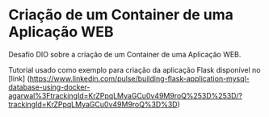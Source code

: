 # Criação de um Container de uma Aplicação WEB

Desafio DIO sobre a criação de um Container de uma Aplicação WEB.

Tutorial usado como exemplo para criação da aplicação Flask disponível no [link]
(https://www.linkedin.com/pulse/building-flask-application-mysql-database-using-docker-agarwal%3FtrackingId=KrZPpqLMyaGCu0v49M9roQ%253D%253D/?trackingId=KrZPpqLMyaGCu0v49M9roQ%3D%3D)
